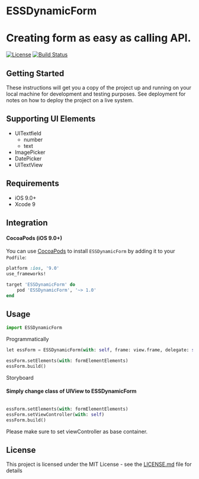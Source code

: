 # ESSDynamicForm

# Creating form as easy as calling API.

[![License](https://img.shields.io/cocoapods/l/ESSDynamicForm.svg?style=plastic)]()
[![Build Status](https://travis-ci.org/chrisferdian/ESSDynamicForm.svg?branch=master)]()

## Getting Started

These instructions will get you a copy of the project up and running on your local machine for development and testing purposes. See deployment for notes on how to deploy the project on a live system.

## Supporting UI Elements

- UITextfield
    - number
    - text
- ImagePicker
- DatePicker
- UITextView

## Requirements

- iOS 9.0+
- Xcode 9

## Integration

#### CocoaPods (iOS 9.0+)

You can use [CocoaPods](http://cocoapods.org/) to install `ESSDynamicForm` by adding it to your `Podfile`:

```ruby
platform :ios, '9.0'
use_frameworks!

target 'ESSDynamicForm' do
    pod 'ESSDynamicForm', '~> 1.0'
end
```

## Usage

```python
import ESSDynamicForm
```

Programmatically
```python
let essForm = ESSDynamicForm(with: self, frame: view.frame, delegate: self)

essForm.setElements(with: formElementElements)
essForm.build()
```

Storyboard
#### Simply change class of UIView to ESSDynamicForm

```python

essForm.setElements(with: formElementElements)
essForm.setViewController(with: self)
essForm.build()
```

Please make sure to set viewController as base container.

## License

This project is licensed under the MIT License - see the [LICENSE.md](LICENSE.md) file for details
